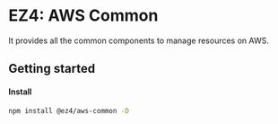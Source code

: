 # EZ4: AWS Common

It provides all the common components to manage resources on AWS.

## Getting started

#### Install

```sh
npm install @ez4/aws-common -D
```

